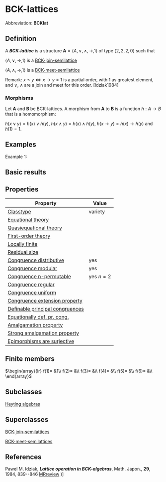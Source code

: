 # BCK-lattices

Abbreviation: **BCKlat**
## Definition
A ***BCK-lattice*** is a structure $\mathbf{A}=\langle A,\vee,\wedge,\rightarrow,1\rangle$ of type $\langle 2,2,2,0\rangle$ such that

$\langle A,\vee,\rightarrow,1\rangle$ is a [BCK-join-semilattice](bck-join-semilattices.md)

$\langle A,\wedge,\rightarrow,1\rangle$ is a [BCK-meet-semilattice](bck-meet-semilattices.md)

Remark: 
$x\le y \iff x\rightarrow y=1$ is a partial order, with $1$ as greatest element, and $\vee$, $\wedge$ are a join and meet for this order. [Idziak1984]

### Morphisms
Let $\mathbf{A}$ and $\mathbf{B}$ be BCK-lattices. A morphism from $\mathbf{A}$ to $\mathbf{B}$ is a function $h:A\rightarrow B$ that is a homomorphism: 

$h(x\vee y)=h(x)\vee h(y)$, $h(x\wedge y)=h(x)\wedge h(y)$, $h(x\rightarrow y)=h(x)\rightarrow h(y)$ and $h(1)=1$.

## Examples
Example 1: 

## Basic results


## Properties


|Property|Value|
|---|---|
|[Classtype](classtype.md)  |variety |
|[Equational theory](equational_theory.md)  | |
|[Quasiequational theory](quasiequational_theory.md)  | |
|[First-order theory](first-order_theory.md)  | |
|[Locally finite](locally_finite.md)  | |
|[Residual size](residual_size.md)  | |
|[Congruence distributive](congruence_distributive.md)  |yes |
|[Congruence modular](congruence_modular.md)  |yes |
|[Congruence n-permutable](congruence_n-permutable.md)  |yes $n=2$ |
|[Congruence regular](congruence_regular.md)  | |
|[Congruence uniform](congruence_uniform.md)  | |
|[Congruence extension property](congruence_extension_property.md)  | |
|[Definable principal congruences](definable_principal_congruences.md)  | |
|[Equationally def. pr. cong.](equationally_def._pr._cong..md)  | |
|[Amalgamation property](amalgamation_property.md)  | |
|[Strong amalgamation property](strong_amalgamation_property.md)  | |
|[Epimorphisms are surjective](epimorphisms_are_surjective.md)  | |

## Finite members

$\begin{array}{lr}
f(1)= &1\\
f(2)= &\\
f(3)= &\\
f(4)= &\\
f(5)= &\\
f(6)= &\\
\end{array}$


## Subclasses
[Heyting algebras](heyting_algebras.md) 

## Superclasses
[BCK-join-semilattices](bck-join-semilattices.md) 

[BCK-meet-semilattices](bck-meet-semilattices.md) 


## References


Pawel M. Idziak, ***Lattice operation in BCK-algebras***,
Math. Japon., **29**, 1984, 839--846 [MRreview](mrreviews.md)
)]